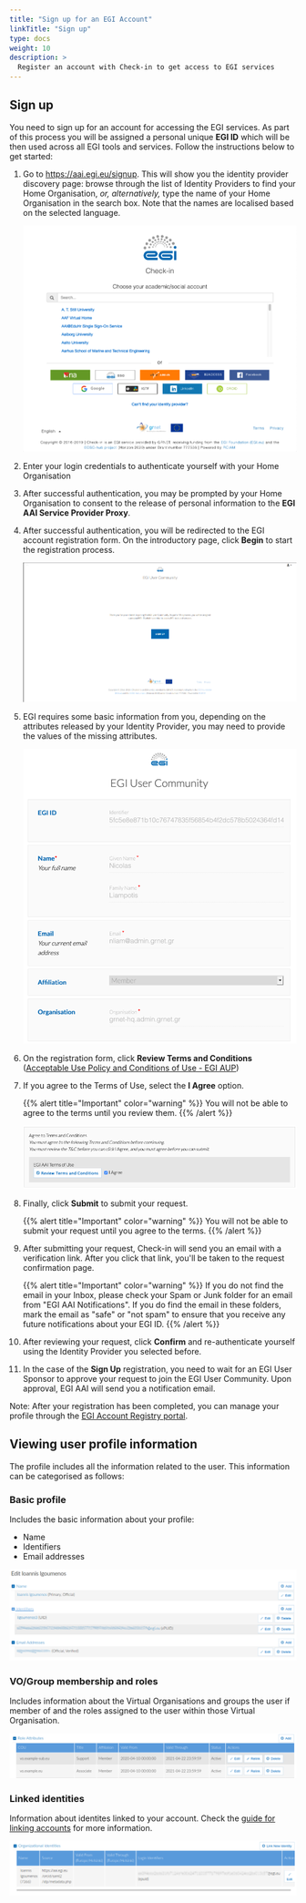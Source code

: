 ```yaml
---
title: "Sign up for an EGI Account"
linkTitle: "Sign up"
type: docs
weight: 10
description: >
  Register an account with Check-in to get access to EGI services
---
```


## Sign up

You need to sign up for an account for accessing the EGI services. As part of
this process you will be assigned a personal unique **EGI ID** which will be
then used across all EGI tools and services. Follow the instructions below to
get started:

1. Go to <https://aai.egi.eu/signup>. This will show you the identity provider
   discovery page: browse through the list of Identity Providers to find your
   Home Organisation, _or, alternatively,_ type the name of your Home
   Organisation in the search box. Note that the names are localised based on
   the selected language.

   ![Check-in IdP discovery](./check-in-idp-discovery.png)

1. Enter your login credentials to authenticate yourself with your Home
   Organisation

1. After successful authentication, you may be prompted by your Home
   Organisation to consent to the release of personal information to the **EGI
   AAI Service Provider Proxy**.

1. After successful authentication, you will be redirected to the EGI account
   registration form. On the introductory page, click **Begin** to start the
   registration process.

   ![Check-in sign up intro](./check-in-sign-up-intro.png)

1. EGI requires some basic information from you, depending on the attributes
   released by your Identity Provider, you may need to provide the values of the
   missing attributes.

   ![Check-in sign up attributes](./check-in-sign-up-attributes.png)

1. On the registration form, click **Review Terms and Conditions**
   ([Acceptable Use Policy and Conditions of Use - EGI AUP](https://documents.egi.eu/document/2623))

1. If you agree to the Terms of Use, select the **I Agree** option.

   {{% alert title="Important" color="warning" %}} You will not be able to agree
   to the terms until you review them. {{% /alert %}}

   ![Check-in ToU agreement](./check-in-tou-agreement.png)

1. Finally, click **Submit** to submit your request.

   {{% alert title="Important" color="warning" %}} You will not be able to
   submit your request until you agree to the terms. {{% /alert %}}

1. After submitting your request, Check-in will send you an email with a
   verification link. After you click that link, you'll be taken to the request
   confirmation page.

   {{% alert title="Important" color="warning" %}} If you do not find the email
   in your Inbox, please check your Spam or Junk folder for an email from "EGI
   AAI Notifications". If you do find the email in these folders, mark the email
   as "safe" or "not spam" to ensure that you receive any future notifications
   about your EGI ID. {{% /alert %}}

1. After reviewing your request, click **Confirm** and re-authenticate yourself
   using the Identity Provider you selected before.

1. In the case of the **Sign Up** registration, you need to wait for an EGI User
   Sponsor to approve your request to join the EGI User Community. Upon
   approval, EGI AAI will send you a notification email.

Note: After your registration has been completed, you can manage your profile
through the [EGI Account Registry portal](https://aai.egi.eu/registry).

## Viewing user profile information

The profile includes all the information related to the user. This information
can be categorised as follows:

### Basic profile

Includes the basic information about your profile:

- Name
- Identifiers
- Email addresses

![User profile](./check-in-profile-basic.png)

### VO/Group membership and roles

Includes information about the Virtual Organisations and groups the user if
member of and the roles assigned to the user within those Virtual Organisation.

![VO/Group membership](./check-in-profile-vos.png)

### Linked identities

Information about identites linked to your account. Check the
[guide for linking accounts](../linking) for more information.

![Linked identities](./check-in-profile-linked.png)
